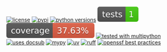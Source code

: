[![license](https://img.shields.io/github/license/makukha/lazycloud.svg)](https://github.com/makukha/lazycloud/blob/main/LICENSE)
[![pypi](https://img.shields.io/pypi/v/lazycloud.svg#v0.1.0)](https://pypi.org/project/lazycloud)
[![python versions](https://img.shields.io/pypi/pyversions/lazycloud.svg)](https://pypi.org/project/lazycloud)
[![tests](https://raw.githubusercontent.com/makukha/lazycloud/v0.1.0/docs/img/badge/tests.svg)](https://github.com/makukha/lazycloud)
[![coverage](https://raw.githubusercontent.com/makukha/lazycloud/v0.1.0/docs/img/badge/coverage.svg)](https://github.com/makukha/lazycloud)
[![tested with multipython](https://img.shields.io/badge/tested_with-multipython-x)](https://github.com/makukha/multipython)
[![uses docsub](https://img.shields.io/endpoint?url=https://raw.githubusercontent.com/makukha/docsub/refs/heads/main/docs/badge/v1.json)](https://github.com/makukha/docsub)
[![mypy](https://img.shields.io/badge/type_checked-mypy-%231674b1)](http://mypy.readthedocs.io)
[![uv](https://img.shields.io/endpoint?url=https://raw.githubusercontent.com/astral-sh/uv/main/assets/badge/v0.json)](https://github.com/astral-sh/ruff)
[![ruff](https://img.shields.io/endpoint?url=https://raw.githubusercontent.com/astral-sh/ruff/main/assets/badge/v2.json)](https://github.com/astral-sh/ruff)
[![openssf best practices](https://www.bestpractices.dev/projects/11073/badge)](https://www.bestpractices.dev/projects/)
